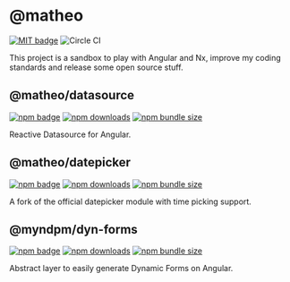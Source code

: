 # @matheo

[![MIT badge](http://img.shields.io/badge/license-MIT-brightgreen.svg)](https://opensource.org/licenses/MIT)
![Circle CI](https://img.shields.io/circleci/build/github/matheo/angular?token=6b2b1dc42fc44f80fdae3e70f1c4f170f35419fd)

This project is a sandbox to play with Angular and Nx, improve my coding standards and release some open source stuff.

## @matheo/datasource

[![npm badge](https://badge.fury.io/js/%40matheo%2Fdatasource.svg)](https://www.npmjs.com/package/@matheo/datasource)
[![npm downloads](https://img.shields.io/npm/dm/@matheo/datasource.svg?style=flat)](https://npmcharts.com/compare/@matheo/datasource?minimal=true)
[![npm bundle size](https://img.shields.io/bundlephobia/minzip/@matheo/datasource)](https://bundlephobia.com/result?p=@matheo/datasource)

Reactive Datasource for Angular.

## @matheo/datepicker

[![npm badge](https://badge.fury.io/js/%40matheo%2Fdatepicker.svg)](https://www.npmjs.com/package/@matheo/datepicker)
[![npm downloads](https://img.shields.io/npm/dm/@matheo/datepicker.svg?style=flat)](https://npmcharts.com/compare/@matheo/datepicker?minimal=true)
[![npm bundle size](https://img.shields.io/bundlephobia/minzip/@matheo/datepicker)](https://bundlephobia.com/result?p=@matheo/datepicker)

A fork of the official datepicker module with time picking support.

## @myndpm/dyn-forms

[![npm badge](https://badge.fury.io/js/%40myndpm%2Fdyn-forms.svg)](https://www.npmjs.com/package/@myndpm/dyn-forms)
[![npm downloads](https://img.shields.io/npm/dm/@myndpm/dyn-forms.svg?style=flat)](https://npmcharts.com/compare/@myndpm/dyn-forms?minimal=true)
[![npm bundle size](https://img.shields.io/bundlephobia/minzip/@myndpm/dyn-forms)](https://bundlephobia.com/result?p=@myndpm/dyn-forms)

Abstract layer to easily generate Dynamic Forms on Angular.
